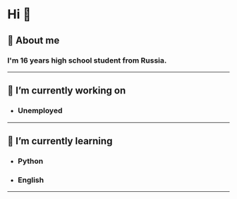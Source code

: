 # Hi 👋

## :panda_face: About me 
### I'm 16 years high school student from Russia.
---
## 🔭 I’m currently working on
* ### **Unemployed** 
---
## 🌱 I’m currently learning 
* ### Python
* ### English 
---
